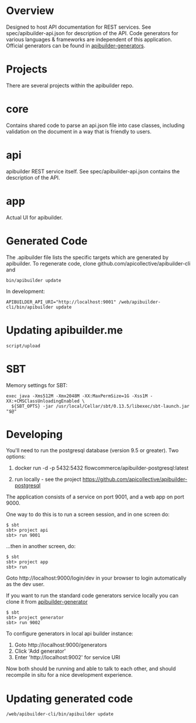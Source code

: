 Overview
========

Designed to host API documentation for REST services. See
spec/apibuilder-api.json for description of the API. Code generators for various
languages & frameworks are independent of this application. Official
generators can be found in
[apibuilder-generators](https://github.com/apicollective/apibuilder-generator).


Projects
============

There are several projects within the apibuilder repo.

core
====

Contains shared code to parse an api.json file into case classes,
including validation on the document in a way that is friendly to
users.

api
===
apibuilder REST service itself. See spec/apibuilder-api.json contains the description
of the API.

app
===
Actual UI for apibuilder.

Generated Code
==============
The .apibuilder file lists the specific targets which are generated by
apibuilder. To regenerate code, clone github.com/apicollective/apibuilder-cli and

    bin/apibuilder update

In development:

    APIBUILDER_API_URI="http://localhost:9001" /web/apibuilder-cli/bin/apibuilder update

Updating apibuilder.me
==================

    script/upload

SBT
==========
Memory settings for SBT:

    exec java -Xms512M -Xmx2048M -XX:MaxPermSize=1G -Xss1M -XX:+CMSClassUnloadingEnabled \ 
      ${SBT_OPTS} -jar /usr/local/Cellar/sbt/0.13.5/libexec/sbt-launch.jar "$@"

Developing
==========

You'll need to run the postgresql database (version 9.5 or greater). Two options:

  1. docker run -d -p 5432:5432 flowcommerce/apibuilder-postgresql:latest

  2. run locally - see the project https://github.com/apicollective/apibuilder-postgresql

The application consists of a service on port 9001, and a web app on port 9000.

One way to do this is to run a screen session, and in one screen do:

    $ sbt
    sbt> project api
    sbt> run 9001

...then in another screen, do:

    $ sbt
    sbt> project app
    sbt> run

Goto http://localhost:9000/login/dev in your browser to login automatically as the dev user.

If you want to run the standard code generators service locally you can clone it from [apibuilder-generator](https://github.com/apicollective/apibuilder-generator)

    $ sbt
    sbt> project generator
    sbt> run 9002

To configure generators in local api builder instance:

  1. Goto http://localhost:9000/generators
  2. Click 'Add generator'
  3. Enter 'http://localhost:9002' for service URI

Now both should be running and able to talk to each other, and should recompile
in situ for a nice development experience.

Updating generated code
=======================

    /web/apibuilder-cli/bin/apibuilder update
